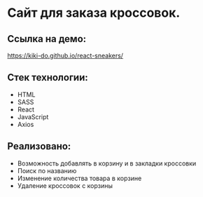 # Сайт для заказа кроссовок. 


 ## Ссылка на демо: 
  https://kiki-do.github.io/react-sneakers/

 ## Стек технологии: 
 - HTML 
 - SASS 
 - React 
 - JavaScript
 - Axios

  
 
  

 ## Реализовано:
- Возможность добавлять в корзину и в закладки кроссовки 
- Поиск по названию   
- Изменение количества товара в корзине
- Удаление кроссовок с корзины
